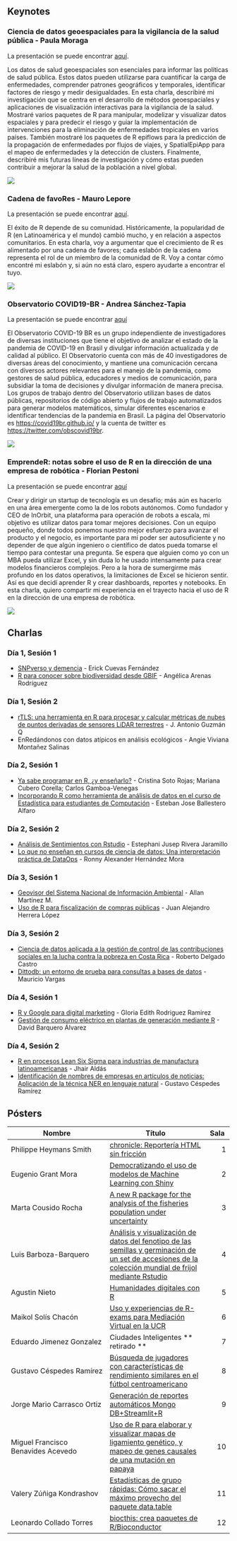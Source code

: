 ## Keynotes

### Ciencia de datos geoespaciales para la vigilancia de la salud pública - Paula Moraga

La presentación se puede encontrar [aquí](https://www.paulamoraga.com/presentation-geohealth/#1).

Los datos de salud geoespaciales son esenciales para informar las políticas de salud pública. Estos datos pueden utilizarse para cuantificar la carga de enfermedades, comprender patrones geográficos y temporales, identificar factores de riesgo y medir desigualdades. En esta charla, describiré mi investigación que se centra en el desarrollo de métodos geoespaciales y aplicaciones de visualización interactivas para la vigilancia de la salud. Mostraré varios paquetes de R para manipular, modelizar y visualizar datos espaciales y para predecir el riesgo y guiar la implementación de intervenciones para la eliminación de enfermedades tropicales en varios países. También mostraré los paquetes de R epiflows para la predicción de la propagación de enfermedades por flujos de viajes, y SpatialEpiApp para el mapeo de enfermedades y la detección de clusters. Finalmente, describiré mis futuras líneas de investigación y cómo estas pueden contribuir a mejorar la salud de la población a nivel global.


![](keynote2-01.png)


### Cadena de favoRes - Mauro Lepore

La presentación se puede encontrar [aquí](https://maurolepore.github.io/conectar21).

El éxito de R depende de su comunidad. Históricamente, la popularidad de R (en Latinoamérica y el mundo) cambió mucho, y en relación a aspectos comunitarios. En esta charla, voy a argumentar que el crecimiento de R es alimentado por una cadena de favores; cada eslabón de la cadena representa el rol de un miembro de la comunidad de R. Voy a contar cómo encontré mi eslabón y, si aún no está claro, espero ayudarte a encontrar el tuyo.

![](Keynote3-01.png)

### Observatorio COVID19-BR - Andrea Sánchez-Tapia

La presentación se puede encontrar [aquí](https://andreasancheztapia.gitlab.io/conectar_keynote/#1)

El Observatorio COVID-19 BR es un grupo independiente de investigadores de diversas instituciones que tiene el objetivo de analizar el estado de la pandemia de COVID-19 en Brasil y divulgar información actualizada y de calidad al público. El Observatorio cuenta con más de 40 investigadores de diversas áreas del conocimiento, y mantiene una comunicación cercana con diversos actores relevantes para el manejo de la pandemia, como gestores de salud pública, educadores y medios de comunicación, para subsidiar la toma de decisiones y divulgar información de manera precisa. Los grupos de trabajo dentro del Observatorio utilizan bases de datos públicas, repositorios de código abierto y flujos de trabajo automatizados para generar modelos matemáticos, simular diferentes escenarios e identificar tendencias de la pandemia en Brasil. La página del Observatorio es https://covid19br.github.io/ y la cuenta de twitter es https://twitter.com/obscovid19br. 


![](Keynote4-01.png)

### EmprendeR: notas sobre el uso de R en la dirección de una empresa de robótica - Florian Pestoni

La presentación se puede encontrar [aquí]()

Crear y dirigir un startup de tecnología es un desafío; más aún es hacerlo en una área emergente como la de los robots autónomos. Como fundador y CEO de InOrbit, una plataforma para operación de robots a escala, mi objetivo es utilizar datos para tomar mejores decisiones. Con un equipo pequeño, donde todos ponemos nuestro mejor esfuerzo para avanzar el producto y el negocio, es importante para mí poder ser autosuficiente y no depender de que algún ingeniero o científico de datos pueda tomarse el tiempo para contestar una pregunta. Se espera que alguien como yo con un MBA pueda utilizar Excel, y sin duda lo he usado intensamente para crear modelos financieros complejos. Pero a la hora de sumergirme más profundo en los datos operativos, la limitaciones de Excel se hicieron sentir. Así es que decidí aprender R y crear dashboards, reportes y notebooks. En esta charla, quiero compartir mi experiencia en el trayecto hacia el uso de R en la dirección de una empresa de robótica.

![](keynote1-01.png)

## Charlas

### Día 1, Sesión 1

* [SNPverso y demencia](https://www.dropbox.com/s/a3i11hivwju489x/ConectaR_SNPverso_Demencia.pdf?dl=0) - Erick Cuevas Fernández
* [R para conocer sobre biodiversidad desde GBIF](https://www.dropbox.com/s/p1l08gp0k2qam66/ConectaR2021Proyecto%20migratorios.pdf?dl=0) - Angélica Arenas Rodríguez

### Día 1, Sesión 2

* [rTLS: una herramienta en R para procesar y calcular métricas de nubes de puntos derivadas de sensores LiDAR terrestres](https://drive.google.com/file/d/1xmepO8lbn5ONdjAgCv73EkJMMYBgRtMU/view) - J. Antonio Guzmán Q
* EnRedándonos con datos atípicos en análisis ecológicos - Angie Viviana Montañez Salinas

### Día 2, Sesión 1

* [Ya sabe programar en R, ¿y enseñarlo?](https://www.dropbox.com/s/tccwi6yqwd06ca6/ConectaR_Ense%C3%B1anza_R.pdf?dl=0) - Cristina Soto Rojas; Mariana Cubero Corella; Carlos Gamboa-Venegas
* [Incorporando R como herramienta de análisis de datos en el curso de Estadística para estudiantes de Computación](https://www.dropbox.com/s/dai4fta25o7uqjl/Uso%20de%20R%20en%20cursos%20de%20Estad%C3%ADstica_ConectaR%202021.pdf?dl=0) - Esteban Jose Ballestero Alfaro

### Día 2, Sesión 2

* [Análisis de Sentimientos con Rstudio](https://www.dropbox.com/sh/09jqay282spycyt/AAAyuLln0_v7SnthfFahnbYSa?dl=0) - Estephani Jusep Rivera Jaramillo
* [Lo que no enseñan en cursos de ciencia de datos: Una interpretación práctica de DataOps](https://www.dropbox.com/s/05bewn76cn21mtu/charla_conectar_ronny_hernandez.pdf?dl=0) - Ronny Alexander Hernández Mora

### Día 3, Sesión 1

* [Geovisor del Sistema Nacional de Información Ambiental]() - Allan Martínez M.
* [Uso de R para fiscalización de compras públicas](https://www.dropbox.com/s/jpaygenxkkhffmn/Fiscalizando_compras_publicas.pdf?dl=0) - Juan Alejandro Herrera López

### Día 3, Sesión 2

* [Ciencia de datos aplicada a la gestión de control de las contribuciones sociales en la lucha contra la pobreza en Costa Rica](https://www.dropbox.com/s/iv94l6r4r86c9t9/Presentacion_DESAF_ConectaR2021.pdf?dl=0) - Roberto Delgado Castro	
* [Dittodb: un entorno de prueba para consultas a bases de datos](https://pacha.dev/conectar/2021-02-04/talk/#1) - Mauricio Vargas	

### Día 4, Sesión 1

* [R y Google para digital marketing]() - Gloria Edith Rodriguez Ramirez	
* [Gestión de consumo eléctrico en plantas de generación mediante R](*https://www.dropbox.com/s/qfnsisxf7io95jh/ConectaR_2021_David_Barquero.pdf?dl=0) - David Barquero Álvarez	

### Día 4, Sesión 2

* [R en procesos Lean Six Sigma para industrias de manufactura latinoamericanas](*https://www.dropbox.com/s/htjihvmmen1uvw1/PONENCIA%20R%20Lean%20Six%20Sigma%20en%20procesos%20de%20manufactura%20latinoamericanas.pdf?dl=0) - Jhair Aldás	
* [Identificación de nombres de empresas en artículos de noticias: Aplicación de la técnica NER en lenguaje natural](*https://drive.google.com/folderview?id=1sYhEFK9yOiWFI_WtS_lG-lYgSZOwvZYJ) - Gustavo Céspedes Ramírez	

## Pósters

<table class="table table-bordered table-hover table-condensed">
<thead><tr><th width="40%" title="Field #1">Nombre</th>
<th width="40%" title="Field #2">Título</th>
<th width="10%" title="Field #3">Sala</th>
</tr></thead>
<tbody><tr>
<td>Philippe Heymans Smith </td>
<td><a href="https://pheymanss.github.io/chronicle_conectaR2021/">chronicle: Reportería HTML sin fricción</a></td>
<td align="right">1</td>
</tr>
<tr>
<td>Eugenio Grant Mora</td>
<td><a href="https://rpubs.com/EugenioGrant/ConectaR2021">Democratizando el uso de modelos de Machine Learning con Shiny</a></td>
<td align="right">2</td>
</tr>
<tr>
<td>Marta Cousido Rocha</td>
<td><a href="marta_cousido.pdf">A new R package for the analysis of the fisheries population under uncertainty</a></td>
<td align="right">3</td>
</tr>
<tr>
<td>Luis Barboza-Barquero</td>
<td><a href="http://rpubs.com/LBarboza/717296">Análisis y visualización de datos del fenotipo de las semillas y germinación de un set de accesiones de la colección mundial de frijol mediante Rstudio</a></td>
<td align="right">4</td>
</tr>
<tr>
<td>Agustin Nieto </td>
<td><a href="https://estudiosmaritimossociales.org/hd_con_r.html">Humanidades digitales con R</a></td>
<td align="right">5</td>
</tr>
<tr>
<td>Maikol Solís Chacón  </td>
<td><a href="https://github.com/maikol-solis/poster-maikol-solis-conectaR-2021/blob/master/uso_y_experiencias_de_r_exams_para_mediacion_virtual_en_la_ucr.pdf">Uso y experiencias de R-exams para Mediación Virtual en la UCR</a></td>
<td align="right">6</td>
</tr>
<tr>
<td>Eduardo Jimenez Gonzalez</td>
<td> Ciudades Inteligentes ** retirado **  </td>
<td align="right">7</td>
</tr>
<tr>
<td>Gustavo Céspedes Ramírez</td>
<td><a href="https://gustavocesra.shinyapps.io/jugadores_similares/">Búsqueda de jugadores con características de rendimiento similares en el fútbol centroamericano</a></td>
<td align="right">8</td>
</tr>
<tr>
<td>Jorge Mario Carrasco Ortiz</td>
<td><a href="https://sop.defensajuridica.gov.co/reportes/conectaR/#0">Generación de reportes automáticos Mongo DB+Streamlit+R</a></td>
<td align="right">9</td>
</tr>
<tr>
<td>Miguel Francisco Benavides Acevedo</td>
<td><a href="Poster_mapas_de_ligamiento_papaya_ConectaR.pdf">Uso de R para elaborar y visualizar mapas de ligamiento genético, y mapeo de genes causales de una mutación en papaya</a></td>
<td align="right">10</td>
</tr>
 <tr>
<td>Valery Zúñiga Kondrashov</td>
<td><a href="https://telaroz.github.io/conectaR2021/index.html">Estadísticas de grupo rápidas: Cómo sacar el máximo provecho del paquete data.table</a></td>
<td align="right">11</td>
</tr>
   <tr>
<td>Leonardo Collado Torres</td>
<td><a href="https://speakerdeck.com/lcolladotor/biocthis-conectar2021">biocthis: crea paquetes de R/Bioconductor</a></td>
<td align="right">12</td>
</tr>
</tbody></table>

